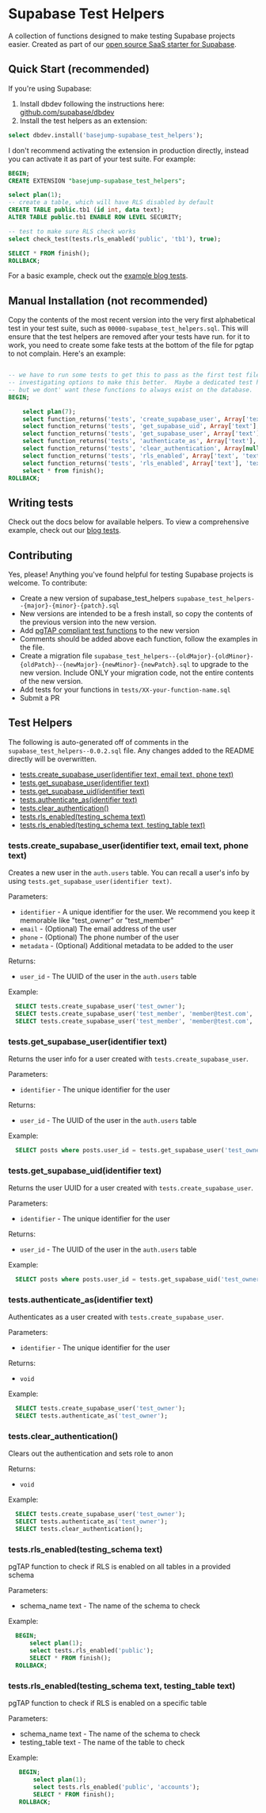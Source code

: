 # Supabase Test Helpers
A collection of functions designed to make testing Supabase projects easier. Created as part of our [open source SaaS starter for Supabase](https://usebasejump.com).

## Quick Start (recommended)
If you're using Supabase:

1) Install dbdev following the instructions here: [github.com/supabase/dbdev](https://github.com/supabase/dbdev)
2) Install the test helpers as an extension:

```sql
select dbdev.install('basejump-supabase_test_helpers');
```

I don't recommend activating the extension in production directly, instead you can activate it as part of your test suite.  For example:

```sql
BEGIN;
CREATE EXTENSION "basejump-supabase_test_helpers";

select plan(1);
-- create a table, which will have RLS disabled by default
CREATE TABLE public.tb1 (id int, data text);
ALTER TABLE public.tb1 ENABLE ROW LEVEL SECURITY;

-- test to make sure RLS check works
select check_test(tests.rls_enabled('public', 'tb1'), true);

SELECT * FROM finish();
ROLLBACK;
```

For a basic example, check out the [example blog tests](tests/04-blog-example.sql).

## Manual Installation (not recommended)
Copy the contents of the most recent version into the very first alphabetical test in your test suite, such as `00000-supabase_test_helpers.sql`. This will ensure that the test helpers are removed after your tests have run. for it to work, you need to create some fake tests at the bottom of the file for pgtap to not complain.  Here's an example:
```sql

-- we have to run some tests to get this to pass as the first test file.
-- investigating options to make this better.  Maybe a dedicated test harness
-- but we dont' want these functions to always exist on the database.
BEGIN;

    select plan(7);
    select function_returns('tests', 'create_supabase_user', Array['text', 'text', 'text', 'jsonb'], 'uuid');
    select function_returns('tests', 'get_supabase_uid', Array['text'], 'uuid');
    select function_returns('tests', 'get_supabase_user', Array['text'], 'json');
    select function_returns('tests', 'authenticate_as', Array['text'], 'void');
    select function_returns('tests', 'clear_authentication', Array[null], 'void');
    select function_returns('tests', 'rls_enabled', Array['text', 'text'], 'text');
    select function_returns('tests', 'rls_enabled', Array['text'], 'text');
    select * from finish();
ROLLBACK;
```

## Writing tests
Check out the docs below for available helpers. To view a comprehensive example, check out our [blog tests](tests/04-blog-example.sql).

## Contributing
Yes, please! Anything you've found helpful for testing Supabase projects is welcome. To contribute:

* Create a new version of supabase_test_helpers `supabase_test_helpers--{major}-{minor}-{patch}.sql`
* New versions are intended to be a fresh install, so copy the contents of the previous version into the new version.
* Add [pgTAP compliant test functions](https://pgtap.org/documentation.html#composeyourself) to the new version
* Comments should be added above each function, follow the examples in the file.
* Create a migration file `supabase_test_helpers--{oldMajor}-{oldMinor}-{oldPatch}--{newMajor}-{newMinor}-{newPatch}.sql` to upgrade to the new version. Include ONLY your migration code, not the entire contents of the new version.
* Add tests for your functions in `tests/XX-your-function-name.sql`
* Submit a PR

## Test Helpers
The following is auto-generated off of comments in the `supabase_test_helpers--0.0.2.sql` file. Any changes added to the README directly will be overwritten.

<!-- START doctoc generated TOC please keep comment here to allow auto update -->
<!-- DON'T EDIT THIS SECTION, INSTEAD RE-RUN doctoc TO UPDATE -->

- [tests.create_supabase_user(identifier text, email text, phone text)](#testscreate_supabase_useridentifier-text-email-text-phone-text)
- [tests.get_supabase_user(identifier text)](#testsget_supabase_useridentifier-text)
- [tests.get_supabase_uid(identifier text)](#testsget_supabase_uididentifier-text)
- [tests.authenticate_as(identifier text)](#testsauthenticate_asidentifier-text)
- [tests.clear_authentication()](#testsclear_authentication)
- [tests.rls_enabled(testing_schema text)](#testsrls_enabledtesting_schema-text)
- [tests.rls_enabled(testing_schema text, testing_table text)](#testsrls_enabledtesting_schema-text-testing_table-text)

<!-- END doctoc generated TOC please keep comment here to allow auto update -->

<!-- include: supabase_test_helpers--0.0.2.sql -->

### tests.create_supabase_user(identifier text, email text, phone text)

Creates a new user in the `auth.users` table.
You can recall a user's info by using `tests.get_supabase_user(identifier text)`.

Parameters:
- `identifier` - A unique identifier for the user. We recommend you keep it memorable like "test_owner" or "test_member"
- `email` - (Optional) The email address of the user
- `phone` - (Optional) The phone number of the user
- `metadata` - (Optional) Additional metadata to be added to the user

Returns:
- `user_id` - The UUID of the user in the `auth.users` table

Example:
```sql
  SELECT tests.create_supabase_user('test_owner');
  SELECT tests.create_supabase_user('test_member', 'member@test.com', '555-555-5555');
  SELECT tests.create_supabase_user('test_member', 'member@test.com', '555-555-5555', '{"key": "value"}'::jsonb);
```

### tests.get_supabase_user(identifier text)

Returns the user info for a user created with `tests.create_supabase_user`.

Parameters:
- `identifier` - The unique identifier for the user

Returns:
- `user_id` - The UUID of the user in the `auth.users` table

Example:
```sql
  SELECT posts where posts.user_id = tests.get_supabase_user('test_owner') -> 'id';
```

### tests.get_supabase_uid(identifier text)

Returns the user UUID for a user created with `tests.create_supabase_user`.

Parameters:
- `identifier` - The unique identifier for the user

Returns:
- `user_id` - The UUID of the user in the `auth.users` table

Example:
```sql
  SELECT posts where posts.user_id = tests.get_supabase_uid('test_owner') -> 'id';
```

### tests.authenticate_as(identifier text)
  Authenticates as a user created with `tests.create_supabase_user`.

Parameters:
- `identifier` - The unique identifier for the user

Returns:
- `void`

Example:
```sql
  SELECT tests.create_supabase_user('test_owner');
  SELECT tests.authenticate_as('test_owner');
```

### tests.clear_authentication()
  Clears out the authentication and sets role to anon

Returns:
- `void`

Example:
```sql
  SELECT tests.create_supabase_user('test_owner');
  SELECT tests.authenticate_as('test_owner');
  SELECT tests.clear_authentication();
```

### tests.rls_enabled(testing_schema text)
pgTAP function to check if RLS is enabled on all tables in a provided schema

Parameters:
- schema_name text - The name of the schema to check

Example:
```sql
  BEGIN;
      select plan(1);
      select tests.rls_enabled('public');
      SELECT * FROM finish();
  ROLLBACK;
```

### tests.rls_enabled(testing_schema text, testing_table text)
pgTAP function to check if RLS is enabled on a specific table

Parameters:
- schema_name text - The name of the schema to check
- testing_table text - The name of the table to check

Example:
```sql
   BEGIN;
       select plan(1);
       select tests.rls_enabled('public', 'accounts');
       SELECT * FROM finish();
   ROLLBACK;
```

<!-- /include: supabase_test_helpers.sql -->
